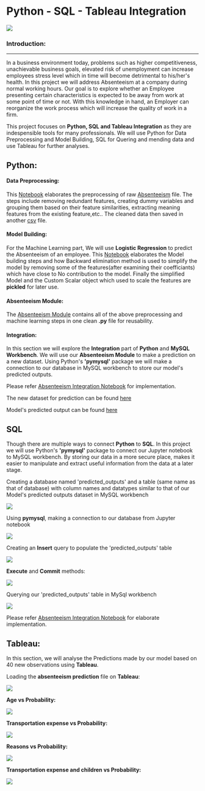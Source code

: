 # <b>Python - SQL - Tableau Integration </b>

<img src="https://github.com/J-R-1/J-R-1/blob/main/Python-SQL-Tableau%20Integration/Integration_logo.png" />

### <b> Introduction: </b>  
--------------------------
  
In a business environment today, problems such as higher competitiveness, unachievable business goals, elevated risk of unemployment can increase employees stress level which in time will become detrimental to his/her's health. In this project we will address Absenteeism at a company during normal working hours. Our goal is to explore whether an Employee presenting certain characteristics is expected to be away from work at some point of time or not. With this knowledge in hand, an Employer can reorganize the work process which will increase the quality of work in a firm.

This project focuses on <b>Python, SQL and Tableau Integration</b> as they are indespensible tools for many professionals. We will use Python for Data Preprocessing and Model Building, SQL for Quering and mending data and use Tableau for further analyses.

## <b>Python: </b>

#### <b>Data Preprocessing:</b> 
This <a href="https://github.com/J-R-1/J-R-1/blob/main/Python-SQL-Tableau%20Integration/Absenteeism_Preprocessing.ipynb">Notebook</a> elaborates the preprocessing of raw <a href="https://github.com/J-R-1/J-R-1/blob/main/Python-SQL-Tableau%20Integration/Absenteeism-data.csv">Absenteeism</a> file. The steps include removing redundant features, creating dummy variables and grouping them based on their feature similarities, extracting meaning features from the existing feature,etc.. The cleaned data then saved in another <a href="https://github.com/J-R-1/J-R-1/blob/main/Python-SQL-Tableau%20Integration/Absenteeism_preprocessed_sql.csv">csv</a> file.

#### <b>Model Building:</b>
For the Machine Learning part, We will use <b>Logistic Regression</b> to predict the Absenteeism of an employee. This <a href="https://github.com/J-R-1/J-R-1/blob/main/Python-SQL-Tableau%20Integration/Absenteeism_ML.ipynb">Notebook</a> elaborates the Model building steps and how Backward elimination method is used to simplify the model by removing some of the features(after examining their coefficiants) which have close to No contribution to the model. Finally the simplified Model and the Custom Scalar object which used to scale the features are <b>pickled</b> for later use.

#### <b>Absenteeism Module:</b>
The <a href="https://github.com/J-R-1/J-R-1/blob/main/Python-SQL-Tableau%20Integration/Absenteeism_Module.py">Absenteeism Module</a> contains all of the above  preprocessing and machine learning steps in one clean <b>.py</b> file for reusability.

#### <b>Integration:</b>
In this section we will explore the <b>Integration</b> part of <b>Python</b> and <b>MySQL Workbench</b>. We will use our <b>Absenteeism Module</b> to make a prediction on a new dataset. Using Python's <b>'pymysql'</b> package we will make a connection to our database in MySQL workbench to store our model's predicted outputs.

Please refer <a href="https://github.com/J-R-1/J-R-1/blob/main/Python-SQL-Tableau%20Integration/Absenteeism_%20Integration.ipynb">Absenteeism Integration Notebook</a> for implementation.

The new dataset for prediction can be found <a href="https://github.com/J-R-1/J-R-1/blob/main/Python-SQL-Tableau%20Integration/Absenteeism_new_data.csv">here</a>

Model's predicted output can be found <a href="https://github.com/J-R-1/J-R-1/blob/main/Python-SQL-Tableau%20Integration/Absenteeism_predictions.csv">here</a>


## <b>SQL</b>

Though there are multiple ways to connect <b>Python</b> to <b>SQL</b>. In this project we will use Python's <b>'pymysql'</b> package to connect our Jupyter notebook to MySQL workbench. By storing our data in a more secure place, makes it easier to manipulate and extract useful information from the data at a later stage.

Creating a database named 'predicted_outputs' and a table (same name as that of database) with column names and datatypes similar to that of our Model's predicted outputs dataset in MySQL workbench

<img src="https://github.com/J-R-1/J-R-1/blob/main/Python-SQL-Tableau%20Integration/MySQL_1.png" />


Using <b>pymysql</b>, making a connection to our database from Jupyter notebook

<img src="https://github.com/J-R-1/J-R-1/blob/main/Python-SQL-Tableau%20Integration/conn.jpg" />


Creating an <b>Insert</b> query to populate the 'predicted_outputs' table 

<img src="https://github.com/J-R-1/J-R-1/blob/main/Python-SQL-Tableau%20Integration/insert.png" />


<b>Execute</b> and <b>Commit</b> methods:

<img src="https://github.com/J-R-1/J-R-1/blob/main/Python-SQL-Tableau%20Integration/execute.png" />


Querying our 'predicted_outputs' table in MySql workbench

<img src="https://github.com/J-R-1/J-R-1/blob/main/Python-SQL-Tableau%20Integration/MySQL_2.png" />

Please refer <a href="https://github.com/J-R-1/J-R-1/blob/main/Python-SQL-Tableau%20Integration/Absenteeism_%20Integration.ipynb">Absenteeism Integration Notebook</a> for elaborate implementation.


## <b>Tableau: </b>

In this section, we will analyse the Predictions made by our model based on 40 new observations using <b>Tableau</b>.

Loading the <b>absenteeism prediction</b> file on <b>Tableau</b>:

<img src="https://github.com/J-R-1/J-R-1/blob/main/Python-SQL-Tableau%20Integration/absenteeism_csv.png" />


<b>Age vs Probability:</b>

<img src="https://github.com/J-R-1/J-R-1/blob/main/Python-SQL-Tableau%20Integration/age%20vs%20probability.png" />


<b>Transportation expense vs Probability:</b>

<img src="https://github.com/J-R-1/J-R-1/blob/main/Python-SQL-Tableau%20Integration/TE%20vs%20probability.png" />


<b>Reasons vs Probability:</b>

<img src="https://github.com/J-R-1/J-R-1/blob/main/Python-SQL-Tableau%20Integration/Reasons%20vs%20probability.png" />


<b>Transportation expense and children vs Probability:</b>

<img src="https://github.com/J-R-1/J-R-1/blob/main/Python-SQL-Tableau%20Integration/ch_1.png" />






